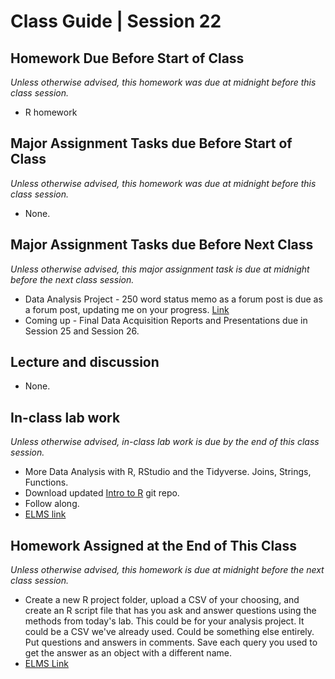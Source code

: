 # Class Guide | Session 22

## Homework Due Before Start of Class
*Unless otherwise advised, this homework was due at midnight before this class session.*

* R homework

## Major Assignment Tasks due Before Start of Class
*Unless otherwise advised, this homework was due at midnight before this class session.*

* None.

## Major Assignment Tasks due Before Next Class
*Unless otherwise advised, this major assignment task is due at midnight before the next class session.*   

* Data Analysis Project - 250 word status memo as a forum post is due as a forum post, updating me on your progress. [Link](../../major-assignments/data-acquisition-project/readme.md)
* Coming up - Final Data Acquisition Reports and Presentations due in Session 25 and Session 26.

## Lecture and discussion
* None.

## In-class lab work
*Unless otherwise advised, in-class lab work is due by the end of this class session.*   

* More Data Analysis with R, RStudio and the Tidyverse. Joins, Strings, Functions.
* Download updated [Intro to R](https://github.com/smussenden/intro_to_r) git repo.
* Follow along.
* [ELMS link](https://umd.instructure.com/courses/1259604/assignments/4871084)

## Homework Assigned at the End of This Class
*Unless otherwise advised, this homework is due at midnight before the next class session.*  

* Create a new R project folder, upload a CSV of your choosing, and create an R script file that has you ask and answer questions using the methods from today's lab. This could be for your analysis project. It could be a CSV we've already used. Could be something else entirely. Put questions and answers in comments.  Save each query you used to get the answer as an object with a different name.
* [ELMS Link](https://umd.instructure.com/courses/1259604/assignments/4870186)  
